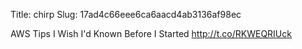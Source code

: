 Title: chirp
Slug: 17ad4c66eee6ca6aacd4ab3136af98ec

AWS Tips I Wish I'd Known Before I Started <a href="http://t.co/RKWEQRIUck">http://t.co/RKWEQRIUck</a>
